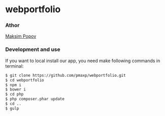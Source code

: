 # webportfolio

### Athor

 [Maksim Popov]

### Development and use
If you want to local install our app, you need make following commands in terminal:

```sh
$ git clone https://github.com/pmaxp/webportfolio.git
$ cd webportfolio
$ npm i
$ bower i
$ cd php
$ php composer.phar update
$ cd ..
$ gulp
```

   [Maksim Popov]: <https://github.com/pmaxp>
